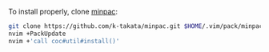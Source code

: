 To install properly, clone [minpac](https://github.com/k-takata/minpac):

```sh
git clone https://github.com/k-takata/minpac.git $HOME/.vim/pack/minpac/opt/minpac
nvim +PackUpdate
nvim +'call coc#util#install()'
```

